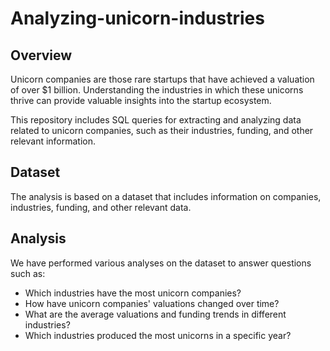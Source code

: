 # Analyzing-unicorn-industries

## Overview

Unicorn companies are those rare startups that have achieved a valuation of over $1 billion. Understanding the industries in which these unicorns thrive can provide valuable insights into the startup ecosystem.

This repository includes SQL queries for extracting and analyzing data related to unicorn companies, such as their industries, funding, and other relevant information.

## Dataset

The analysis is based on a dataset that includes information on companies, industries, funding, and other relevant data.

## Analysis

We have performed various analyses on the dataset to answer questions such as:

- Which industries have the most unicorn companies?
- How have unicorn companies' valuations changed over time?
- What are the average valuations and funding trends in different industries?
- Which industries produced the most unicorns in a specific year?

